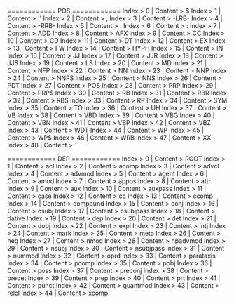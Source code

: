 ============ POS ============
Index >   0 |   Content >         $
Index >   1 |   Content >         ''
Index >   2 |   Content >         ,
Index >   3 |   Content >         -LRB-
Index >   4 |   Content >         -RRB-
Index >   5 |   Content >         .
Index >   6 |   Content >         :
Index >   7 |   Content >         ADD
Index >   8 |   Content >         AFX
Index >   9 |   Content >         CC
Index >   10 |  Content >         CD
Index >   11 |  Content >         DT
Index >   12 |  Content >         EX
Index >   13 |  Content >         FW
Index >   14 |  Content >         HYPH
Index >   15 |  Content >         IN
Index >   16 |  Content >         JJ
Index >   17 |  Content >         JJR
Index >   18 |  Content >         JJS
Index >   19 |  Content >         LS
Index >   20 |  Content >         MD
Index >   21 |  Content >         NFP
Index >   22 |  Content >         NN
Index >   23 |  Content >         NNP
Index >   24 |  Content >         NNPS
Index >   25 |  Content >         NNS
Index >   26 |  Content >         PDT
Index >   27 |  Content >         POS
Index >   28 |  Content >         PRP
Index >   29 |  Content >         PRP$
Index >   30 |  Content >         RB
Index >   31 |  Content >         RBR
Index >   32 |  Content >         RBS
Index >   33 |  Content >         RP
Index >   34 |  Content >         SYM
Index >   35 |  Content >         TO
Index >   36 |  Content >         UH
Index >   37 |  Content >         VB
Index >   38 |  Content >         VBD
Index >   39 |  Content >         VBG
Index >   40 |  Content >         VBN
Index >   41 |  Content >         VBP
Index >   42 |  Content >         VBZ
Index >   43 |  Content >         WDT
Index >   44 |  Content >         WP
Index >   45 |  Content >         WP$
Index >   46 |  Content >         WRB
Index >   47 |  Content >         XX
Index >   48 |  Content >         ``



============ DEP ============
Index >   0 |   Content >         ROOT
Index >   1 |   Content >         acl
Index >   2 |   Content >         acomp
Index >   3 |   Content >         advcl
Index >   4 |   Content >         advmod
Index >   5 |   Content >         agent
Index >   6 |   Content >         amod
Index >   7 |   Content >         appos
Index >   8 |   Content >         attr
Index >   9 |   Content >         aux
Index >   10 |  Content >         auxpass
Index >   11 |  Content >         case
Index >   12 |  Content >         cc
Index >   13 |  Content >         ccomp
Index >   14 |  Content >         compound
Index >   15 |  Content >         conj
Index >   16 |  Content >         csubj
Index >   17 |  Content >         csubjpass
Index >   18 |  Content >         dative
Index >   19 |  Content >         dep
Index >   20 |  Content >         det
Index >   21 |  Content >         dobj
Index >   22 |  Content >         expl
Index >   23 |  Content >         intj
Index >   24 |  Content >         mark
Index >   25 |  Content >         meta
Index >   26 |  Content >         neg
Index >   27 |  Content >         nmod
Index >   28 |  Content >         npadvmod
Index >   29 |  Content >         nsubj
Index >   30 |  Content >         nsubjpass
Index >   31 |  Content >         nummod
Index >   32 |  Content >         oprd
Index >   33 |  Content >         parataxis
Index >   34 |  Content >         pcomp
Index >   35 |  Content >         pobj
Index >   36 |  Content >         poss
Index >   37 |  Content >         preconj
Index >   38 |  Content >         predet
Index >   39 |  Content >         prep
Index >   40 |  Content >         prt
Index >   41 |  Content >         punct
Index >   42 |  Content >         quantmod
Index >   43 |  Content >         relcl
Index >   44 |  Content >         xcomp